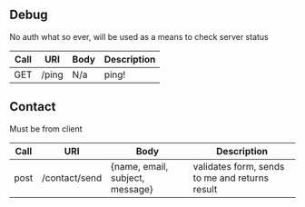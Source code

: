 ## Debug

No auth what so ever, will be used as a means to check server status

| Call | URI | Body | Description |
| --- | --- | --- | --- |
| GET | /ping | N/a | ping! |

## Contact

Must be from client

| Call | URI | Body | Description |
| --- | --- | --- | --- |
| post | /contact/send | {name, email, subject, message} | validates form, sends to me and returns result |